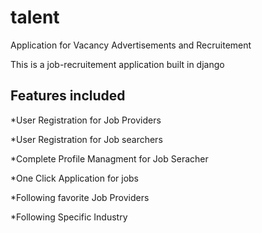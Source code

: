 # talent
Application for Vacancy Advertisements and Recruitement

This is a job-recruitement application built in django

Features included
------------------------
*User Registration for Job Providers

*User Registration for Job searchers

*Complete Profile Managment for Job Seracher

*One Click Application for jobs

*Following favorite Job Providers

*Following Specific Industry
